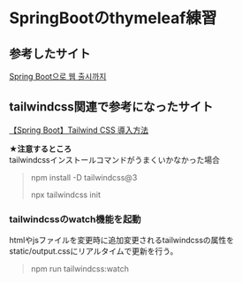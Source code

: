 # SpringBootのthymeleaf練習

## 参考したサイト
[ Spring Boot으로 웹 출시까지 ](https://www.youtube.com/playlist?list=PLPtc9qD1979DG675XufGs0-gBeb2mrona)

## tailwindcss関連で参考になったサイト

[【Spring Boot】Tailwind CSS 導入方法](https://qiita.com/dzs/items/e90653f9a74cb621ab3f)

**★注意するところ**  
tailwindcssインストールコマンドがうまくいかなかった場合
>npm install -D tailwindcss@3
> 
>npx tailwindcss init

### tailwindcssのwatch機能を起動
htmlやjsファイルを変更時に追加変更されるtailwindcssの属性を  
static/output.cssにリアルタイムで更新を行う。

> npm run tailwindcss:watch 